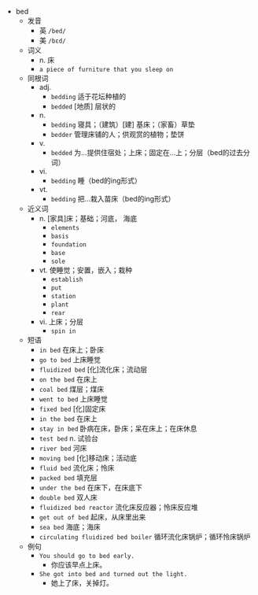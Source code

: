 - bed
  - 发音
    - 英 `/bed/`
    - 美 `/bɛd/`
  - 词义
    - n. 床
    - `a piece of furniture that you sleep on`
  - 同根词
    - adj.
      - `bedding` 适于花坛种植的
      - `bedded` [地质] 层状的
    - n.
      - `bedding` 寝具；（建筑）[建] 基床；（家畜）草垫
      - `bedder` 管理床铺的人；供观赏的植物；垫饼
    - v.
      - `bedded` 为…提供住宿处；上床；固定在…上；分层（bed的过去分词）
    - vi.
      - `bedding` 睡（bed的ing形式）
    - vt.
      - `bedding` 把…栽入苗床（bed的ing形式）
  - 近义词
    - n. [家具]床；基础；河底， 海底
      - `elements`
      - `basis`
      - `foundation`
      - `base`
      - `sole`
    - vt. 使睡觉；安置，嵌入；栽种
      - `establish`
      - `put`
      - `station`
      - `plant`
      - `rear`
    - vi. 上床；分层
      - `spin in`
  - 短语
    - `in bed` 在床上；卧床 
    - `go to bed` 上床睡觉 
    - `fluidized bed` [化]流化床；流动层 
    - `on the bed` 在床上 
    - `coal bed` 煤层；煤床 
    - `went to bed` 上床睡觉 
    - `fixed bed` [化]固定床 
    - `in the bed` 在床上 
    - `stay in bed` 卧病在床，卧床；呆在床上；在床休息 
    - `test bed` n. 试验台 
    - `river bed` 河床 
    - `moving bed` [化]移动床；活动底 
    - `fluid bed` 流化床；怜床 
    - `packed bed` 填充层 
    - `under the bed` 在床下，在床底下 
    - `double bed` 双人床 
    - `fluidized bed reactor` 流化床反应器；怜床反应堆 
    - `get out of bed` 起床，从床里出来 
    - `sea bed` 海底；海床 
    - `circulating fluidized bed boiler` 循环流化床锅炉；循环怜床锅炉 
  - 例句
    - `You should go to bed early.`
      - 你应该早点上床。
    - `She got into bed and turned out the light.`
      - 她上了床，关掉灯。

